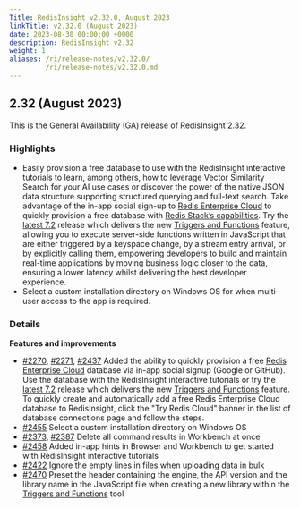```yaml
---
Title: RedisInsight v2.32.0, August 2023
linkTitle: v2.32.0 (August 2023)
date: 2023-08-30 00:00:00 +0000
description: RedisInsight v2.32
weight: 1
aliases: /ri/release-notes/v2.32.0/
         /ri/release-notes/v2.32.0.md
---
```

## 2.32 (August 2023)
This is the General Availability (GA) release of RedisInsight 2.32.

### Highlights
- Easily provision a free database to use with the RedisInsight interactive tutorials to learn, among others, how to leverage Vector Similarity Search for your AI use cases or discover the power of the native JSON data structure supporting structured querying and full-text search. Take advantage of the in-app social sign-up to [Redis Enterprise Cloud](https://redis.com/comparisons/oss-vs-enterprise/?utm_source=redisinsight&utm_medium=rel_notes&utm_campaign=2_32) to quickly provision a free database with [Redis Stack’s capabilities](https://redis.io/docs/about/about-stack/?utm_source=redisinsight&utm_medium=rel_notes&utm_campaign=2_32). Try the [latest 7.2](https://redis.com/blog/introducing-redis-7-2/?utm_source=redisinsight&utm_medium=rel_notes&utm_campaign=2_32) release which delivers the new [Triggers and Functions](https://redis.com/blog/introducing-triggers-and-functions/?utm_source=redisinsight&utm_medium=rel_notes&utm_campaign=2_32) feature, allowing you to execute server-side functions written in JavaScript that are either triggered by a keyspace change, by a stream entry arrival, or by explicitly calling them, empowering developers to build and maintain real-time applications by moving business logic closer to the data, ensuring a lower latency whilst delivering the best developer experience.
- Select a custom installation directory on Windows OS for when multi-user access to the app is required.

 
### Details
 
**Features and improvements**
 
- [#2270](https://github.com/RedisInsight/RedisInsight/pull/2270), [#2271](https://github.com/RedisInsight/RedisInsight/pull/2271), [#2437](https://github.com/RedisInsight/RedisInsight/pull/2437) Added the ability to quickly provision a free [Redis Enterprise Cloud](https://redis.com/comparisons/oss-vs-enterprise/?utm_source=redisinsight&utm_medium=rel_notes&utm_campaign=2_32) database via in-app social signup (Google or GitHub). Use the database with the RedisInsight interactive tutorials or try the [latest 7.2](https://redis.com/blog/introducing-redis-7-2/?utm_source=redisinsight&utm_medium=rel_notes&utm_campaign=2_32) release which delivers the new [Triggers and Functions](https://redis.com/blog/introducing-triggers-and-functions/?utm_source=redisinsight&utm_medium=rel_notes&utm_campaign=2_32) feature. To quickly create and automatically add a free Redis Enterprise Cloud database to RedisInsight, click the "Try Redis Cloud" banner in the list of database connections page and follow the steps.
- [#2455](https://github.com/RedisInsight/RedisInsight/pull/2455) Select a custom installation directory on Windows OS
- [#2373](https://github.com/RedisInsight/RedisInsight/pull/2373), [#2387](https://github.com/RedisInsight/RedisInsight/pull/2387) Delete all command results in Workbench at once
- [#2458](https://github.com/RedisInsight/RedisInsight/pull/2458) Added in-app hints in Browser and Workbench to get started with RedisInsight interactive tutorials
- [#2422](https://github.com/RedisInsight/RedisInsight/pull/2422) Ignore the empty lines in files when uploading data in bulk
- [#2470](https://github.com/RedisInsight/RedisInsight/pull/2470) Preset the header containing the engine, the API version and the library name in the JavaScript file when creating a new library within the [Triggers and Functions](https://redis.com/blog/introducing-triggers-and-functions/?utm_source=redisinsight&utm_medium=main&utm_campaign=main) tool
